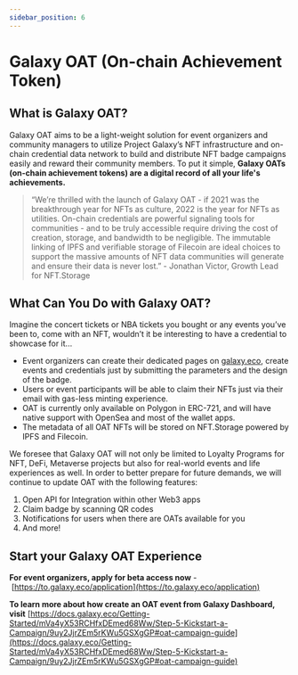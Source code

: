 ```yaml
---
sidebar_position: 6
---
```


# Galaxy OAT (On-chain Achievement Token)

## What is Galaxy OAT?

Galaxy OAT aims to be a light-weight solution for event organizers and community managers to utilize Project Galaxy’s NFT infrastructure and on-chain credential data network to build and distribute NFT badge campaigns easily and reward their community members. To put it simple, **Galaxy OATs (on-chain achievement tokens) are a digital record of all your life's achievements.**

> “We’re thrilled with the launch of Galaxy OAT - if 2021 was the breakthrough year for NFTs as culture, 2022 is the year for NFTs as utilities. On-chain credentials are powerful signaling tools for communities - and to be truly accessible require driving the cost of creation, storage, and bandwidth to be negligible. The immutable linking of IPFS and verifiable storage of Filecoin are ideal choices to support the massive amounts of NFT data communities will generate and ensure their data is never lost.” - Jonathan Victor, Growth Lead for NFT.Storage

## What Can You Do with Galaxy OAT?

Imagine the concert tickets or NBA tickets you bought or any events you’ve been to, come with an NFT, wouldn’t it be interesting to have a credential to showcase for it...

- Event organizers can create their dedicated pages on [galaxy.eco](http://galaxy.eco/), create events and credentials just by submitting the parameters and the design of the badge.
- Users or event participants will be able to claim their NFTs just via their email with gas-less minting experience.
- OAT is currently only available on Polygon in ERC-721, and will have native support with OpenSea and most of the wallet apps.
- The metadata of all OAT NFTs will be stored on NFT.Storage powered by IPFS and Filecoin.

We foresee that Galaxy OAT will not only be limited to Loyalty Programs for NFT, DeFi, Metaverse projects but also for real-world events and life experiences as well. In order to better prepare for future demands, we will continue to update OAT with the following features:

1. Open API for Integration within other Web3 apps
2. Claim badge by scanning QR codes
3. Notifications for users when there are OATs available for you
4. And more!

## Start your Galaxy OAT Experience

**For event organizers, apply for beta access now** - [https://to.galaxy.eco/application](https://to.galaxy.eco/application)

**To learn more about how create an OAT event from Galaxy Dashboard, visit** [https://docs.galaxy.eco/Getting-Started/mVa4yX53RCHfxDEmed68Ww/Step-5-Kickstart-a-Campaign/9uy2JjrZEm5rKWu5GSXgGP#oat-campaign-guide](https://docs.galaxy.eco/Getting-Started/mVa4yX53RCHfxDEmed68Ww/Step-5-Kickstart-a-Campaign/9uy2JjrZEm5rKWu5GSXgGP#oat-campaign-guide)

